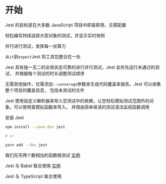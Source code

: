 # 开始

Jest 的目标是在大多数 JavaScript 项目中即装即用，无需配置

轻松编写持续追踪大型对象的测试，并显示实时快照

并行进行测试，发挥每一丝算力

从`it`到`expect`Jest 将工具包整合在一处

Jest 具有独一无二的全局状态可靠的进行并行测试，Jest 会优先运行未通过的测试，
并根据每个测试的时长调整测试顺序

无需其他操作，仅需添加`--converage`参数来生成代码覆盖率报告，Jest 可以收集整个项目的覆盖信息，
包括未测试的文件

Jest 使用自定义解析器来导入您测试中的依赖，让您轻松模拟测试范围外的对象。可以使用富模拟函数来导入，
并借由简单易读的测试语法监视函数调用

安装 Jest

```bash
npm install --save-dev jest

# or

yarn add --dev jest
```

我们先写两个数相加的函数做测试 [实例](../../package/start-jest/__tests__/sum.test.js)

Jest 与 Babel 联合使用 [实例](../../package/start-jest/__tests__/sum.spec.js)

Jest 与 TypeScript 联合使用 []()
